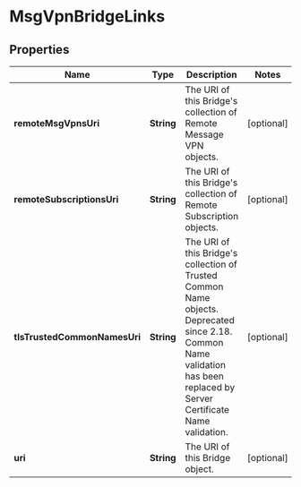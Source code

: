 
# MsgVpnBridgeLinks

## Properties
Name | Type | Description | Notes
------------ | ------------- | ------------- | -------------
**remoteMsgVpnsUri** | **String** | The URI of this Bridge&#39;s collection of Remote Message VPN objects. |  [optional]
**remoteSubscriptionsUri** | **String** | The URI of this Bridge&#39;s collection of Remote Subscription objects. |  [optional]
**tlsTrustedCommonNamesUri** | **String** | The URI of this Bridge&#39;s collection of Trusted Common Name objects. Deprecated since 2.18. Common Name validation has been replaced by Server Certificate Name validation. |  [optional]
**uri** | **String** | The URI of this Bridge object. |  [optional]



